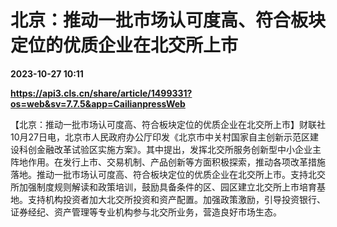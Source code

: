 # 北京：推动一批市场认可度高、符合板块定位的优质企业在北交所上市

**2023-10-27 10:11**

**https://api3.cls.cn/share/article/1499331?os=web&sv=7.7.5&app=CailianpressWeb**

【北京：推动一批市场认可度高、符合板块定位的优质企业在北交所上市】财联社10月27日电，北京市人民政府办公厅印发《北京市中关村国家自主创新示范区建设科创金融改革试验区实施方案》。其中提出，发挥北交所服务创新型中小企业主阵地作用。在发行上市、交易机制、产品创新等方面积极探索，推动各项改革措施落地。推动一批市场认可度高、符合板块定位的优质企业在北交所上市。支持北交所加强制度规则解读和政策培训，鼓励具备条件的区、园区建立北交所上市培育基地。支持机构投资者加大北交所投资和资产配置。加强政策激励，引导投资银行、证券经纪、资产管理等专业机构参与北交所业务，营造良好市场生态。